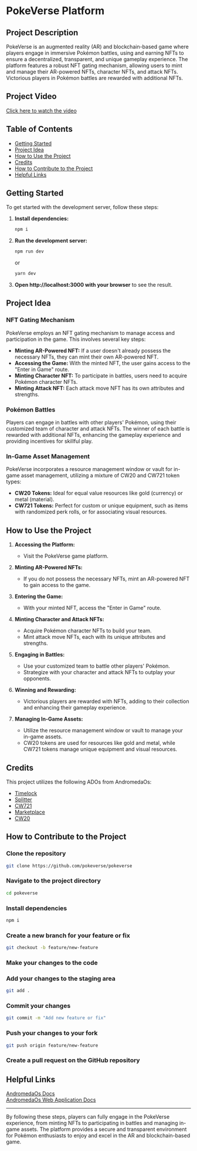 # PokeVerse Platform

## Project Description

PokeVerse is an augmented reality (AR) and blockchain-based game where players engage in immersive Pokémon battles, using and earning NFTs to ensure a decentralized, transparent, and unique gameplay experience. The platform features a robust NFT gating mechanism, allowing users to mint and manage their AR-powered NFTs, character NFTs, and attack NFTs. Victorious players in Pokémon battles are rewarded with additional NFTs.

## Project Video

[Click here to watch the video](https://youtu.be/R-LaCke-BOA)

## Table of Contents

- [Getting Started](#getting-started)
- [Project Idea](#project-idea)
- [How to Use the Project](#how-to-use-the-project)
- [Credits](#credits)
- [How to Contribute to the Project](#how-to-contribute-to-the-project)
- [Helpful Links](#helpful-links)

## Getting Started

To get started with the development server, follow these steps:

1. **Install dependencies:**

   ```bash
   npm i
   ```

2. **Run the development server:**

   ```bash
   npm run dev
   ```

   or

   ```bash
   yarn dev
   ```

3. **Open http://localhost:3000 with your browser** to see the result.

## Project Idea

### NFT Gating Mechanism

PokeVerse employs an NFT gating mechanism to manage access and participation in the game. This involves several key steps:

- **Minting AR-Powered NFT:** If a user doesn't already possess the necessary NFTs, they can mint their own AR-powered NFT.
- **Accessing the Game:** With the minted NFT, the user gains access to the "Enter in Game" route.
- **Minting Character NFT:** To participate in battles, users need to acquire Pokémon character NFTs.
- **Minting Attack NFT:** Each attack move NFT has its own attributes and strengths.

### Pokémon Battles

Players can engage in battles with other players' Pokémon, using their customized team of character and attack NFTs. The winner of each battle is rewarded with additional NFTs, enhancing the gameplay experience and providing incentives for skillful play.

### In-Game Asset Management

PokeVerse incorporates a resource management window or vault for in-game asset management, utilizing a mixture of CW20 and CW721 token types:

- **CW20 Tokens:** Ideal for equal value resources like gold (currency) or metal (material).
- **CW721 Tokens:** Perfect for custom or unique equipment, such as items with randomized perk rolls, or for associating visual resources.

## How to Use the Project

1. **Accessing the Platform:**

   - Visit the PokeVerse game platform.

2. **Minting AR-Powered NFTs:**

   - If you do not possess the necessary NFTs, mint an AR-powered NFT to gain access to the game.

3. **Entering the Game:**

   - With your minted NFT, access the "Enter in Game" route.

4. **Minting Character and Attack NFTs:**

   - Acquire Pokémon character NFTs to build your team.
   - Mint attack move NFTs, each with its unique attributes and strengths.

5. **Engaging in Battles:**

   - Use your customized team to battle other players' Pokémon.
   - Strategize with your character and attack NFTs to outplay your opponents.

6. **Winning and Rewarding:**

   - Victorious players are rewarded with NFTs, adding to their collection and enhancing their gameplay experience.

7. **Managing In-Game Assets:**
   - Utilize the resource management window or vault to manage your in-game assets.
   - CW20 tokens are used for resources like gold and metal, while CW721 tokens manage unique equipment and visual resources.

## Credits

This project utilizes the following ADOs from AndromedaOs:

- [Timelock](https://docs.andromedaprotocol.io/andromeda/andromeda-digital-objects/timelock)
- [Splitter](https://docs.andromedaprotocol.io/andromeda/andromeda-digital-objects/splitter)
- [CW721](https://docs.andromedaprotocol.io/andromeda/andromeda-digital-objects/cw721)
- [Marketplace](https://docs.andromedaprotocol.io/andromeda/andromeda-digital-objects/marketplace)
- [CW20](https://docs.andromedaprotocol.io/andromeda/andromeda-digital-objects/cw20)

## How to Contribute to the Project

### Clone the repository

```bash
git clone https://github.com/pokeverse/pokeverse
```

### Navigate to the project directory

```bash
cd pokeverse
```

### Install dependencies

```bash
npm i
```

### Create a new branch for your feature or fix

```bash
git checkout -b feature/new-feature
```

### Make your changes to the code

### Add your changes to the staging area

```bash
git add .
```

### Commit your changes

```bash
git commit -m "Add new feature or fix"
```

### Push your changes to your fork

```bash
git push origin feature/new-feature
```

### Create a pull request on the GitHub repository

## Helpful Links

[AndromedaOs Docs](https://docs.andromedaprotocol.io/andromeda) <br>
[AndromedaOs Web Application Docs](https://docs.andromedaprotocol.io/guides)

---

By following these steps, players can fully engage in the PokeVerse experience, from minting NFTs to participating in battles and managing in-game assets. The platform provides a secure and transparent environment for Pokémon enthusiasts to enjoy and excel in the AR and blockchain-based game.

